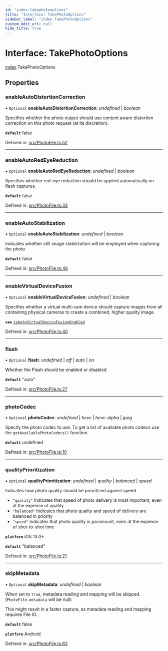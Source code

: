 ```yaml
---
id: "index.takephotooptions"
title: "Interface: TakePhotoOptions"
sidebar_label: "index.TakePhotoOptions"
custom_edit_url: null
hide_title: true
---
```


# Interface: TakePhotoOptions

[index](../modules/index.md).TakePhotoOptions

## Properties

### enableAutoDistortionCorrection

• `Optional` **enableAutoDistortionCorrection**: *undefined* \| *boolean*

Specifies whether the photo output should use content aware distortion correction on this photo request (at its discretion).

**`default`** false

Defined in: [src/PhotoFile.ts:52](https://github.com/cuvent/react-native-vision-camera/blob/cebf4df/src/PhotoFile.ts#L52)

___

### enableAutoRedEyeReduction

• `Optional` **enableAutoRedEyeReduction**: *undefined* \| *boolean*

Specifies whether red-eye reduction should be applied automatically on flash captures.

**`default`** false

Defined in: [src/PhotoFile.ts:33](https://github.com/cuvent/react-native-vision-camera/blob/cebf4df/src/PhotoFile.ts#L33)

___

### enableAutoStabilization

• `Optional` **enableAutoStabilization**: *undefined* \| *boolean*

Indicates whether still image stabilization will be employed when capturing the photo

**`default`** false

Defined in: [src/PhotoFile.ts:46](https://github.com/cuvent/react-native-vision-camera/blob/cebf4df/src/PhotoFile.ts#L46)

___

### enableVirtualDeviceFusion

• `Optional` **enableVirtualDeviceFusion**: *undefined* \| *boolean*

Specifies whether a virtual multi-cam device should capture images from all containing physical cameras
to create a combined, higher quality image.

**`see`** [`isAutoVirtualDeviceFusionEnabled`](https://developer.apple.com/documentation/avfoundation/avcapturephotosettings/3192192-isautovirtualdevicefusionenabled)

Defined in: [src/PhotoFile.ts:40](https://github.com/cuvent/react-native-vision-camera/blob/cebf4df/src/PhotoFile.ts#L40)

___

### flash

• `Optional` **flash**: *undefined* \| *off* \| *auto* \| *on*

Whether the Flash should be enabled or disabled

**`default`** "auto"

Defined in: [src/PhotoFile.ts:27](https://github.com/cuvent/react-native-vision-camera/blob/cebf4df/src/PhotoFile.ts#L27)

___

### photoCodec

• `Optional` **photoCodec**: *undefined* \| *hevc* \| *hevc-alpha* \| *jpeg*

Specify the photo codec to use. To get a list of available photo codecs use the `getAvailablePhotoCodecs()` function.

**`default`** undefined

Defined in: [src/PhotoFile.ts:10](https://github.com/cuvent/react-native-vision-camera/blob/cebf4df/src/PhotoFile.ts#L10)

___

### qualityPrioritization

• `Optional` **qualityPrioritization**: *undefined* \| *quality* \| *balanced* \| *speed*

Indicates how photo quality should be prioritized against speed.

* `"quality"` Indicates that speed of photo delivery is most important, even at the expense of quality
* `"balanced"` Indicates that photo quality and speed of delivery are balanced in priority
* `"speed"` Indicates that photo quality is paramount, even at the expense of shot-to-shot time

**`platform`** iOS 13.0+

**`default`** "balanced"

Defined in: [src/PhotoFile.ts:21](https://github.com/cuvent/react-native-vision-camera/blob/cebf4df/src/PhotoFile.ts#L21)

___

### skipMetadata

• `Optional` **skipMetadata**: *undefined* \| *boolean*

When set to `true`, metadata reading and mapping will be skipped. (`PhotoFile.metadata` will be null)

This might result in a faster capture, as metadata reading and mapping requires File IO.

**`default`** false

**`platform`** Android

Defined in: [src/PhotoFile.ts:62](https://github.com/cuvent/react-native-vision-camera/blob/cebf4df/src/PhotoFile.ts#L62)

